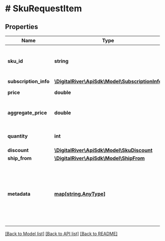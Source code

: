 # # SkuRequestItem

## Properties

Name | Type | Description | Notes
------------ | ------------- | ------------- | -------------
**sku_id** | **string** | The identifier of the [stock keeping unit (SKU)](https://docs.digitalriver.com/digital-river-api/checkouts-and-orders/skus). | 
**subscription_info** | [**\DigitalRiver\ApiSdk\Model\SubscriptionInfo**](SubscriptionInfo.md) |  | [optional] 
**price** | **double** | The [price of an item](https://docs.digitalriver.com/digital-river-api/checkouts-and-orders/shared-properties/describing-the-items/price-of-an-item#defining-a-price). | [optional] 
**aggregate_price** | **double** | The [total price of multiple items](https://docs.digitalriver.com/digital-river-api/checkouts-and-orders/shared-properties/describing-the-items/price-of-an-item#defining-an-aggregate-price). | [optional] 
**quantity** | **int** | The number of items. | [optional] 
**discount** | [**\DigitalRiver\ApiSdk\Model\SkuDiscount**](SkuDiscount.md) |  | [optional] 
**ship_from** | [**\DigitalRiver\ApiSdk\Model\ShipFrom**](ShipFrom.md) |  | [optional] 
**metadata** | [**map[string,AnyType]**](AnyType.md) | Key-value pairs used to store additional data. Value can be string, boolean or integer types. | [optional] 

[[Back to Model list]](../../README.md#documentation-for-models) [[Back to API list]](../../README.md#documentation-for-api-endpoints) [[Back to README]](../../README.md)


